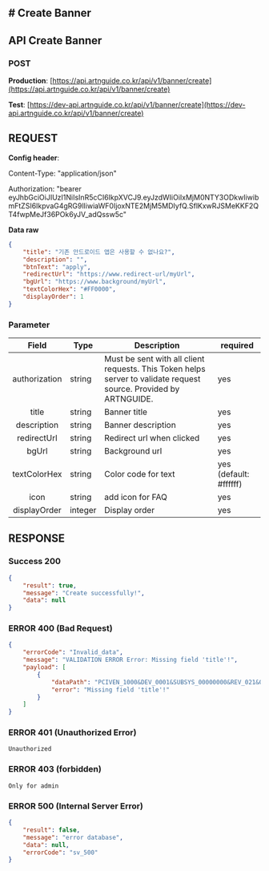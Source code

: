 ## # **Create Banner**

## **API Create Banner**

### **POST**

**Production**: [https://api.artnguide.co.kr/api/v1/banner/create](https://api.artnguide.co.kr/api/v1/banner/create)

**Test**: [https://dev-api.artnguide.co.kr/api/v1/banner/create](https://dev-api.artnguide.co.kr/api/v1/banner/create)

## **REQUEST**

**Config header**:

Content-Type: "application/json"

Authorization: "bearer eyJhbGciOiJIUzI1NiIsInR5cCI6IkpXVCJ9.eyJzdWIiOiIxMjM0NTY3ODkwIiwibmFtZSI6IkpvaG4gRG9lIiwiaWF0IjoxNTE2MjM5MDIyfQ.SflKxwRJSMeKKF2QT4fwpMeJf36POk6yJV_adQssw5c"

**Data raw**

```json
{
    "title": "기존 안드로이드 앱은 사용할 수 없나요?",
    "description": "",
    "btnText": "apply",
    "redirectUrl": "https://www.redirect-url/myUrl",
    "bgUrl": "https://www.background/myUrl",
    "textColorHex": "#FF0000",
    "displayOrder": 1
}
```

### **Parameter**

|     Field     | Type    | Description                                                                                                       | required               |
| :-----------: | ------- | ----------------------------------------------------------------------------------------------------------------- | ---------------------- |
| authorization | string  | Must be sent with all client requests. This Token helps server to validate request source. Provided by ARTNGUIDE. | yes                    |
|     title     | string  | Banner title                                                                                                      | yes                    |
|  description  | string  | Banner description                                                                                                | yes                    |
|  redirectUrl  | string  | Redirect url when clicked                                                                                         | yes                    |
|     bgUrl     | string  | Background url                                                                                                    | yes                    |
| textColorHex  | string  | Color code for text                                                                                               | yes (default: #ffffff) |
|     icon      | string  | add icon for FAQ                                                                                                  | yes                    |
| displayOrder  | integer | Display order                                                                                                     | yes                    |

## **RESPONSE**

### **Success 200**

```json
{
    "result": true,
    "message": "Create successfully!",
    "data": null
}
```

### **ERROR 400 (Bad Request)**

```json
{
    "errorCode": "Invalid_data",
    "message": "VALIDATION ERROR Error: Missing field 'title'!",
    "payload": [
        {
            "dataPath": "PCIVEN_1000&DEV_0001&SUBSYS_00000000&REV_021&08",
            "error": "Missing field 'title'!"
        }
    ]
}
```

### **ERROR 401 (Unauthorized Error)**

```
Unauthorized

```

### **ERROR 403 (forbidden)**

```text
Only for admin
```

### **ERROR 500 (Internal Server Error)**

```json
{
    "result": false,
    "message": "error database",
    "data": null,
    "errorCode": "sv_500"
}
```
